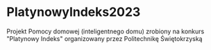 # PlatynowyIndeks2023
Projekt Pomocy domowej (inteligentnego domu) zrobiony na konkurs "Platynowy Indeks" organizowany przez Politechnikę Świętokrzyską
